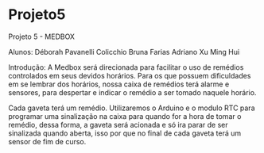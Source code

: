 # Projeto5
Projeto 5 - MEDBOX 

Alunos:
Déborah Pavanelli Colicchio
Bruna Farias
Adriano Xu Ming Hui

Introdução:
A Medbox será direcionada para facilitar o uso de
remédios controlados em seus devidos horários.
Para os que possuem dificuldades em se lembrar dos
horários, nossa caixa de remédios terá alarme e sensores,
para despertar e indicar o remédio a ser tomado naquele
horário.

Cada gaveta terá um remédio.
Utilizaremos o Arduino e o modulo RTC para
programar uma sinalização na caixa para quando for
a hora de tomar o remédio, dessa forma, a gaveta
será acionada e só ira parar de ser sinalizada quando
aberta, isso por que no final de cada gaveta terá um
sensor de fim de curso.
